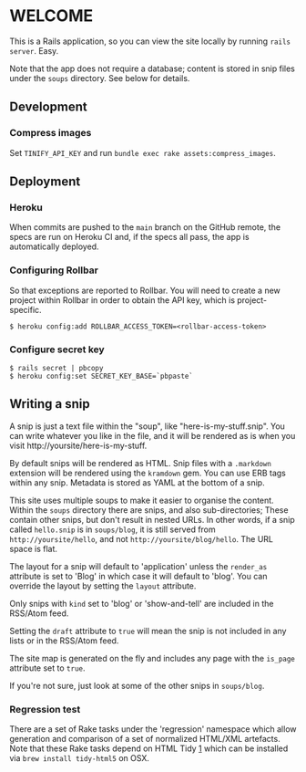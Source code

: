 # WELCOME

This is a Rails application, so you can view the site locally by running `rails server`. Easy.

Note that the app does not require a database; content is stored in snip files under the `soups` directory. See below for details.

## Development

### Compress images

Set `TINIFY_API_KEY` and run `bundle exec rake assets:compress_images`.

## Deployment

### Heroku

When commits are pushed to the `main` branch on the GitHub remote, the specs are run on Heroku CI and, if the specs all pass, the app is automatically deployed.

### Configuring Rollbar

So that exceptions are reported to Rollbar. You will need to create a new project within Rollbar in order to obtain the API key, which is project-specific.

    $ heroku config:add ROLLBAR_ACCESS_TOKEN=<rollbar-access-token>

### Configure secret key

    $ rails secret | pbcopy
    $ heroku config:set SECRET_KEY_BASE=`pbpaste`

## Writing a snip

A snip is just a text file within the "soup", like "here-is-my-stuff.snip". You can write whatever you like in the file, and it will be rendered as is when you visit http://yoursite/here-is-my-stuff.

By default snips will be rendered as HTML. Snip files with a `.markdown` extension will be rendered using the `kramdown` gem. You can use ERB tags within any snip. Metadata is stored as YAML at the bottom of a snip.

This site uses multiple soups to make it easier to organise the content. Within the `soups` directory there are snips, and also sub-directories; These contain other snips, but don't result in nested URLs. In other words, if a snip called `hello.snip` is in `soups/blog`, it is still served from `http://yoursite/hello`, and not `http://yoursite/blog/hello`. The URL space is flat.

The layout for a snip will default to 'application' unless the `render_as` attribute is set to 'Blog' in which case it will default to 'blog'. You can override the layout by setting the `layout` attribute.

Only snips with `kind` set to 'blog' or 'show-and-tell' are included in the RSS/Atom feed.

Setting the `draft` attribute to `true` will mean the snip is not included in any lists or in the RSS/Atom feed.

The site map is generated on the fly and includes any page with the `is_page` attribute set to `true`.

If you're not sure, just look at some of the other snips in `soups/blog`.

### Regression test

There are a set of Rake tasks under the 'regression' namespace which allow generation and comparison of a set of normalized HTML/XML artefacts. Note that these Rake tasks depend on HTML Tidy [1] which can be installed via `brew install tidy-html5` on OSX.

[1]: http://www.html-tidy.org/
